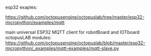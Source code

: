 esp32 exaples:

https://github.com/octopusengine/octopuslab/tree/master/esp32-micropython/examples/mqtt


main universal ESP32 MQTT client
for robotBoard and IOTboard octopusLAB modules:
https://github.com/octopusengine/octopuslab/blob/master/esp32-micropython/_examples/mqtt-examples/mqtt-slave.py

